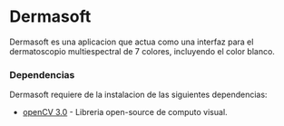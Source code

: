 # Dermasoft

Dermasoft es una aplicacion que actua como una interfaz para el dermatoscopio multiespectral de 7 colores, incluyendo el color blanco.

### Dependencias

Dermasoft requiere de la instalacion de las siguientes dependencias:

+ [openCV 3.0](http://opencv.org/) - Libreria open-source de computo visual.
